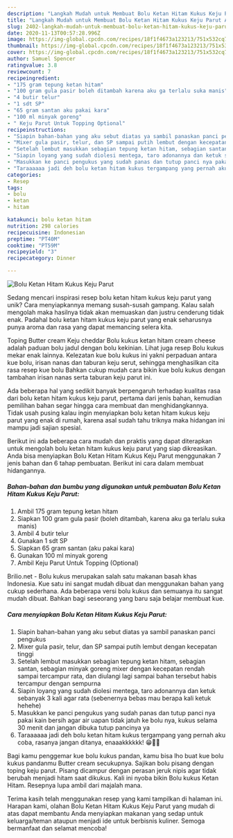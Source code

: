```yaml
---
description: "Langkah Mudah untuk Membuat Bolu Ketan Hitam Kukus Keju Parut Anti Gagal"
title: "Langkah Mudah untuk Membuat Bolu Ketan Hitam Kukus Keju Parut Anti Gagal"
slug: 2402-langkah-mudah-untuk-membuat-bolu-ketan-hitam-kukus-keju-parut-anti-gagal
date: 2020-11-13T00:57:28.996Z
image: https://img-global.cpcdn.com/recipes/18f1f4673a123213/751x532cq70/bolu-ketan-hitam-kukus-keju-parut-foto-resep-utama.jpg
thumbnail: https://img-global.cpcdn.com/recipes/18f1f4673a123213/751x532cq70/bolu-ketan-hitam-kukus-keju-parut-foto-resep-utama.jpg
cover: https://img-global.cpcdn.com/recipes/18f1f4673a123213/751x532cq70/bolu-ketan-hitam-kukus-keju-parut-foto-resep-utama.jpg
author: Samuel Spencer
ratingvalue: 3.8
reviewcount: 7
recipeingredient:
- "175 gram tepung ketan hitam"
- "100 gram gula pasir boleh ditambah karena aku ga terlalu suka manis"
- "4 butir telur"
- "1 sdt SP"
- "65 gram santan aku pakai kara"
- "100 ml minyak goreng"
- " Keju Parut Untuk Topping Optional"
recipeinstructions:
- "Siapin bahan-bahan yang aku sebut diatas ya sambil panaskan panci pengukus"
- "Mixer gula pasir, telur, dan SP sampai putih lembut dengan kecepatan tinggi"
- "Setelah lembut masukkan sebagian tepung ketan hitam, sebagian santan, sebagian minyak goreng mixer dengan kecepatan rendah sampai tercampur rata, dan diulangi lagi sampai bahan tersebut habis tercampur dengan sempurna"
- "Siapin loyang yang sudah diolesi mentega, taro adonannya dan ketuk sebanyak 3 kali agar rata (sebenernya bebas mau berapa kali ketuk hehehe)"
- "Masukkan ke panci pengukus yang sudah panas dan tutup panci nya pakai kain bersih agar air uapan tidak jatuh ke bolu nya, kukus selama 30 menit dan jangan dibuka tutup pancinya ya"
- "Taraaaaaa jadi deh bolu ketan hitam kukus tergampang yang pernah aku coba, rasanya jangan ditanya, enaaakkkkkk! 😁👍🏻"
categories:
- Resep
tags:
- bolu
- ketan
- hitam

katakunci: bolu ketan hitam 
nutrition: 298 calories
recipecuisine: Indonesian
preptime: "PT40M"
cooktime: "PT59M"
recipeyield: "3"
recipecategory: Dinner

---
```



![Bolu Ketan Hitam Kukus Keju Parut](https://img-global.cpcdn.com/recipes/18f1f4673a123213/751x532cq70/bolu-ketan-hitam-kukus-keju-parut-foto-resep-utama.jpg)

Sedang mencari inspirasi resep bolu ketan hitam kukus keju parut yang unik? Cara menyiapkannya memang susah-susah gampang. Kalau salah mengolah maka hasilnya tidak akan memuaskan dan justru cenderung tidak enak. Padahal bolu ketan hitam kukus keju parut yang enak seharusnya punya aroma dan rasa yang dapat memancing selera kita.

Toping Butter cream Keju cheddar Bolu kukus ketan hitam cream cheese adalah paduan bolu jadul dengan bolu kekinian. Lihat juga resep Bolu kukus mekar enak lainnya. Kelezatan kue bolu kukus ini yakni perpaduan antara kue bolu, irisan nanas dan taburan keju serut, sehingga menghasilkan cita rasa resep kue bolu Bahkan cukup mudah cara bikin kue bolu kukus dengan tambahan irisan nanas serta taburan keju parut ini.

Ada beberapa hal yang sedikit banyak berpengaruh terhadap kualitas rasa dari bolu ketan hitam kukus keju parut, pertama dari jenis bahan, kemudian pemilihan bahan segar hingga cara membuat dan menghidangkannya. Tidak usah pusing kalau ingin menyiapkan bolu ketan hitam kukus keju parut yang enak di rumah, karena asal sudah tahu triknya maka hidangan ini mampu jadi sajian spesial.


Berikut ini ada beberapa cara mudah dan praktis yang dapat diterapkan untuk mengolah bolu ketan hitam kukus keju parut yang siap dikreasikan. Anda bisa menyiapkan Bolu Ketan Hitam Kukus Keju Parut menggunakan 7 jenis bahan dan 6 tahap pembuatan. Berikut ini cara dalam membuat hidangannya.

<!--inarticleads1-->

##### Bahan-bahan dan bumbu yang digunakan untuk pembuatan Bolu Ketan Hitam Kukus Keju Parut:

1. Ambil 175 gram tepung ketan hitam
1. Siapkan 100 gram gula pasir (boleh ditambah, karena aku ga terlalu suka manis)
1. Ambil 4 butir telur
1. Gunakan 1 sdt SP
1. Siapkan 65 gram santan (aku pakai kara)
1. Gunakan 100 ml minyak goreng
1. Ambil  Keju Parut Untuk Topping (Optional)


Brilio.net - Bolu kukus merupakan salah satu makanan basah khas Indonesia. Kue satu ini sangat mudah dibuat dan menggunakan bahan yang cukup sederhana. Ada beberapa versi bolu kukus dan semuanya itu sangat mudah dibuat. Bahkan bagi seseorang yang baru saja belajar membuat kue. 

<!--inarticleads2-->

##### Cara menyiapkan Bolu Ketan Hitam Kukus Keju Parut:

1. Siapin bahan-bahan yang aku sebut diatas ya sambil panaskan panci pengukus
1. Mixer gula pasir, telur, dan SP sampai putih lembut dengan kecepatan tinggi
1. Setelah lembut masukkan sebagian tepung ketan hitam, sebagian santan, sebagian minyak goreng mixer dengan kecepatan rendah sampai tercampur rata, dan diulangi lagi sampai bahan tersebut habis tercampur dengan sempurna
1. Siapin loyang yang sudah diolesi mentega, taro adonannya dan ketuk sebanyak 3 kali agar rata (sebenernya bebas mau berapa kali ketuk hehehe)
1. Masukkan ke panci pengukus yang sudah panas dan tutup panci nya pakai kain bersih agar air uapan tidak jatuh ke bolu nya, kukus selama 30 menit dan jangan dibuka tutup pancinya ya
1. Taraaaaaa jadi deh bolu ketan hitam kukus tergampang yang pernah aku coba, rasanya jangan ditanya, enaaakkkkkk! 😁👍🏻


Bagi kamu penggemar kue bolu kukus pandan, kamu bisa lho buat kue bolu kukus pandanmu Butter cream secukupnya. Sajikan bolu pisang dengan toping keju parut. Pisang dicampur dengan perasan jeruk nipis agar tidak berubah menjadi hitam saat dikukus. Kali ini nyoba bikin Bolu kukus Ketan Hitam. Resepnya lupa ambil dari majalah mana. 

Terima kasih telah menggunakan resep yang kami tampilkan di halaman ini. Harapan kami, olahan Bolu Ketan Hitam Kukus Keju Parut yang mudah di atas dapat membantu Anda menyiapkan makanan yang sedap untuk keluarga/teman ataupun menjadi ide untuk berbisnis kuliner. Semoga bermanfaat dan selamat mencoba!
